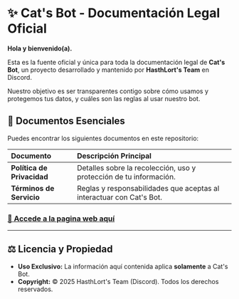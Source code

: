 # ✨ Cat's Bot - Documentación Legal Oficial

**Hola y bienvenido(a).**

Esta es la fuente oficial y única para toda la documentación legal de **Cat's Bot**, un proyecto desarrollado y mantenido por **HasthLort's Team** en Discord.

Nuestro objetivo es ser transparentes contigo sobre cómo usamos y protegemos tus datos, y cuáles son las reglas al usar nuestro bot.

## 📝 Documentos Esenciales

Puedes encontrar los siguientes documentos en este repositorio:

| Documento | Descripción Principal |
| :--- | :--- |
| **Política de Privacidad**  | Detalles sobre la recolección, uso y protección de tu información. |
| **Términos de Servicio**  | Reglas y responsabilidades que aceptas al interactuar con Cat's Bot. |



### [🔗 Accede a la pagina web aquí](https://leimsoto.github.io/bot-legal/)

---

## ⚖️ Licencia y Propiedad

* **Uso Exclusivo:** La información aquí contenida aplica **solamente** a Cat's Bot.
* **Copyright:** © 2025 HasthLort's Team (Discord). Todos los derechos reservados.
